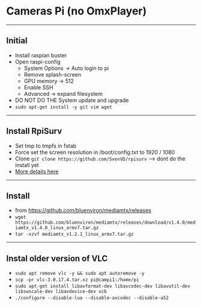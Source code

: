 # Cameras Pi (no OmxPlayer)

----

## Initial
* Install raspian buster
* Open raspi-config
  * System Options -> Auto login to pi
  * Remove splash-screen
  * GPU memory -> 512
  * Enable SSH
  * Advanced -> expand filesystem
* DO NOT DO THE System update and upgrade
* `sudo apt-get install -y git vim wget`

----
## Install RpiSurv
* Set tmp to tmpfs in fstab
* Force set the screen resolution in /boot/config.txt to 1920 / 1080
* Clone `git clone https://github.com/SvenVD/rpisurv` --> dont do the install yet
* [More details here](https://github.com/SvenVD/rpisurv)


----
## Install
* from https://github.com/bluenviron/mediamtx/releases
* `wget https://github.com/bluenviron/mediamtx/releases/download/v1.4.0/mediamtx_v1.4.0_linux_armv7.tar.gz`
* `tar -xzvf mediamtx_v1.2.1_linux_armv7.tar.gz`

----
## Instal older version of VLC
* `sudo apt remove vlc -y && sudo apt autoremove -y`
* `scp -pr vlc-3.0.17.4.tar.xz pi@campi1:/home/pi`
* `sudo apt-get install libavformat-dev libavcodec-dev libavutil-dev libswscale-dev libavdevice-dev xcb`
* `./configure --disable-lua --disable-avcodec --disable-a52`
